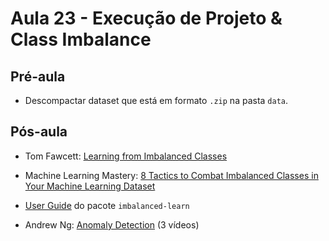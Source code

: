 # Aula 23 - Execução de Projeto & Class Imbalance


## Pré-aula

- Descompactar dataset que está em formato `.zip` na pasta `data`.

## Pós-aula

- Tom Fawcett: [Learning from Imbalanced Classes](http://www.svds.com/learning-imbalanced-classes)

- Machine Learning Mastery: [8 Tactics to Combat Imbalanced Classes in Your Machine Learning Dataset](https://machinelearningmastery.com/tactics-to-combat-imbalanced-classes-in-your-machine-learning-dataset)

- [User Guide](http://contrib.scikit-learn.org/imbalanced-learn/stable/user_guide.html) do pacote `imbalanced-learn`

- Andrew Ng: [Anomaly Detection](https://coursera.org/lecture/machine-learning/developing-and-evaluating-an-anomaly-detection-system-Mwrni) (3 vídeos)
